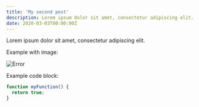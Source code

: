```yaml
---
title: 'My second post'
description: Lorem ipsum dolor sit amet, consectetur adipiscing elit.
date: 2020-03-03T00:00:00Z
---
```


Lorem ipsum dolor sit amet, consectetur adipiscing elit.

Example with image:

![Error](/assets/images/posts/error.png)

Example code block:

```js
function myFunction() {
  return true;
}
```
